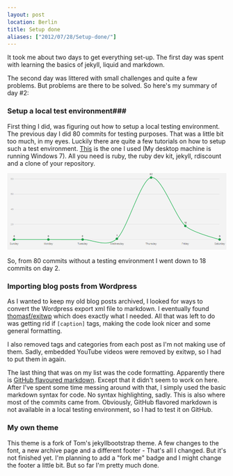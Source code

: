 ```yaml
---
layout: post
location: Berlin
title: Setup done
aliases: ["2012/07/28/Setup-done/"]
---
```


It took me about two days to get everything set-up. The first day was spent with learning the basics of jekyll, liquid and markdown. 

The second day was littered with small challenges and quite a few problems. But problems are there to be solved. So here's my summary of day #2:


### Setup a local test environment###
First thing I did, was figuring out how to setup a local testing environment. The previous day I did 80 commits for testing purposes. That was a little bit too much, in my eyes. Luckily there are quite a few tutorials on how to setup such a test environment. [This](http://ntotten.com/2012/03/02/github-pages-with-jekyll-local-development-on-windows/) is the one I used (My desktop machine is running Windows 7). All you need is ruby, the ruby dev kit, jekyll, rdiscount and a clone of your repository.

<a href="/assets/images/posts/2012-07-28-Setup-done/commit-frequency.png"><img src="/assets/images/posts/2012-07-28-Setup-done/commit-frequency.png" width="610" alt="commit frequency" title="From 80 down to 18 commits." /></a>

So, from 80 commits without a testing environment I went down to 18 commits on day 2. 

### Importing blog posts from Wordpress ###
As I wanted to keep my old blog posts archived, I looked for ways to convert the Wordpress export xml file to markdown. I eventually found [thomasf/exitwp](https://github.com/thomasf/exitwp/) which does exactly what I needed. All that was left to do was getting rid if `[caption]` tags, making the code look nicer and some general formatting. 

I also removed tags and categories from each post as I'm not making use of them. Sadly, embedded YouTube videos were removed by exitwp, so I had to put them in again. 

The last thing that was on my list was the code formatting. Apparently there is [GitHub flavoured markdown](http://github.github.com/github-flavored-markdown/). Except that it didn't seem to work on here. After I've spent some time messing around with that, I simply used the basic markdown syntax for code. No syntax highlighting, sadly.
This is also where most of the commits came from. Obviously, GitHub flavored markdown is not available in a local testing environment, so I had to test it on GitHub.

### My own theme ###
This theme is a fork of Tom's jekyllbootstrap theme. A few changes to the font, a new archive page and a different footer - That's all I changed. But it's not finished yet. I'm planning to add a "fork me" badge and I might change the footer a little bit. But so far I'm pretty much done.

